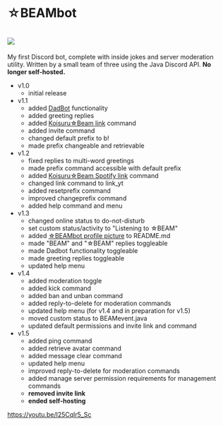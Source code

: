 # ☆BEAMbot
# ![](https://cdn.discordapp.com/attachments/443775272320499722/750354400161300572/BEAM.jpg)

My first Discord bot, complete with inside jokes and server moderation utility.
Written by a small team of three using the Java Discord API. 
**No longer self-hosted.** 

- v1.0 
  - initial release
- v1.1
  - added [DadBot](https://top.gg/bot/247852652019318795) functionality
  - added greeting replies
  - added [Koisuru☆Beam link](https://youtu.be/I25Cqlr5_Sc) command
  - added invite command
  - changed default prefix to b!
  - made prefix changeable and retrievable
- v1.2
  - fixed replies to multi-word greetings
  - made prefix command accessible with default prefix
  - added [Koisuru☆Beam Spotify link](https://open.spotify.com/track/43fdUr1bBMtG2vL7PRwjug?si=usam7ji2Shm00du7a79ztw) command
  - changed link command to link_yt
  - added resetprefix command
  - improved changeprefix command
  - added help command and menu
- v1.3
  - changed online status to do-not-disturb
  - set custom status/activity to "Listening to ☆BEAM"
  - added [☆BEAMbot profile picture](https://cdn.discordapp.com/attachments/443775272320499722/750354400161300572/BEAM.jpg) to README.md
  - made "BEAM" and "☆BEAM" replies toggleable
  - made Dadbot functionality toggleable
  - made greeting replies toggleable
  - updated help menu
- v1.4
  - added moderation toggle
  - added kick command
  - added ban and unban command
  - added reply-to-delete for moderation commands
  - updated help menu (for v1.4 and in preparation for v1.5)
  - moved custom status to BEAMevent.java
  - updated default permissions and invite link and command
- v1.5
  - added ping command
  - added retrieve avatar command
  - added message clear command
  - updated help menu
  - improved reply-to-delete for moderation commands
  - added manage server permission requirements for management commands
  - **removed invite link**
  - **ended self-hosting**

https://youtu.be/I25Cqlr5_Sc
